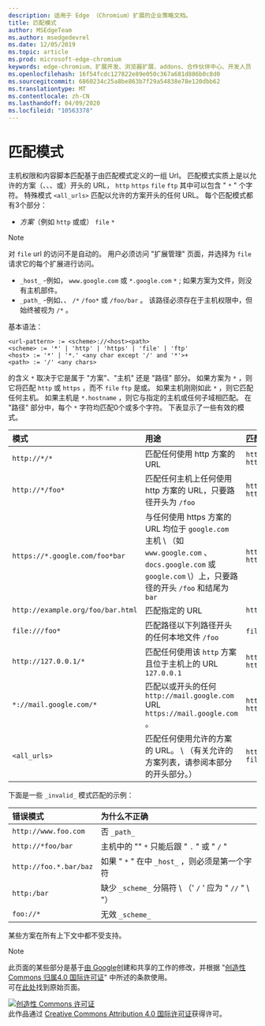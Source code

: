 ```yaml
---
description: 适用于 Edge （Chromium）扩展的企业策略文档。
title: 匹配模式
author: MSEdgeTeam
ms.author: msedgedevrel
ms.date: 12/05/2019
ms.topic: article
ms.prod: microsoft-edge-chromium
keywords: edge-chromium、扩展开发、浏览器扩展、addons、合作伙伴中心、开发人员
ms.openlocfilehash: 16f54fcdc127822e89e050c367a681d886b0c8d0
ms.sourcegitcommit: 6860234c25a8be863b7f29a54838e78e120dbb62
ms.translationtype: MT
ms.contentlocale: zh-CN
ms.lasthandoff: 04/09/2020
ms.locfileid: "10563378"
---
```

# 匹配模式

主机权限和内容脚本匹配基于由匹配模式定义的一组 Url。  匹配模式实质上是以允许的方案（、、、或）开头的 URL， `http` `https` `file` `ftp` 其中可以包含 " `*` " 个字符。  特殊模式 `<all_urls>` 匹配以允许的方案开头的任何 URL。  每个匹配模式都有3个部分：  

*   _方案_（例如 `http` 或或） `file` `*`  

> [!NOTE]
> 对 `file` url 的访问不是自动的。  用户必须访问 "扩展管理" 页面，并选择为 `file` 请求它的每个扩展进行访问。  

*   `_host_` -例如， `www.google.com` 或 `*.google.com` `*` ; 如果方案为文件，则没有主机部件。  
*   `_path_` -例如、、 `/*` `/foo*` 或 `/foo/bar` 。  该路径必须存在于主机权限中，但始终被视为 `/*` 。  

基本语法：  

```shell
<url-pattern> := <scheme>://<host><path>
<scheme> := '*' | 'http' | 'https' | 'file' | 'ftp'
<host> := '*' | '*.' <any char except '/' and '*'>+
<path> := '/' <any chars>
```  

的含义 `*` 取决于它是属于 "方案"、"主机" 还是 "路径" 部分。  如果方案为 `*` ，则它将匹配 `http` 或 `https` ，而不 `file` `ftp` 是或。  如果主机刚刚如此 `*` ，则它匹配任何主机。 如果主机是 `*.hostname` ，则它与指定的主机或任何子域相匹配。  在 "路径" 部分中，每个 `*` 字符均匹配0个或多个字符。  下表显示了一些有效的模式。  

| 模式 | 用途 | 匹配 Url 的示例 |  
|:--- |:--- |:--- |  
| `http://*/*` | 匹配任何使用 http 方案的 URL | `http://www.google.com` `http://example.org/foo/bar.html` |  
| `http://*/foo*` | 匹配任何主机上任何使用 http 方案的 URL，只要路径开头为 `/foo` | `http://example.com/foo/bar.html` `http://www.google.com/foo` |  
| `https://*.google.com/foo*bar` | 与任何使用 https 方案的 URL 均位于 `google.com` 主机 \ （如 `www.google.com` 、 `docs.google.com` 或 `google.com` \）上，只要路径的开头 `/foo` 和结尾为 `bar` | `https://www.google.com/foo/baz/bar` `https://docs.google.com/foobar` |  
| `http://example.org/foo/bar.html` | 匹配指定的 URL | `http://example.org/foo/bar.html` |  
|`file:///foo*` | 匹配路径以下列路径开头的任何本地文件 `/foo` | `file:///foo/bar.html` `file:///foo` |  
| `http://127.0.0.1/*` | 匹配任何使用该 `http` 方案且位于主机上的 URL `127.0.0.1` | `http://127.0.0.1` `http://127.0.0.1/foo/bar.html` |  
| `*://mail.google.com/*` | 匹配以或开头的任何 `http://mail.google.com` URL `https://mail.google.com` 。 | `http://mail.google.com/foo/baz/bar` `https://mail.google.com/foobar` |  
| `<all_urls>` | 匹配任何使用允许的方案的 URL。 \ （有关允许的方案列表，请参阅本部分的开头部分。） | `http://example.org/foo/bar.html` `file:///bar/baz.html` |  

下面是一些 `_invalid_` 模式匹配的示例：

| 错误模式 | 为什么不正确 |  
|:--- |:--- |  
| `http://www.foo.com` | 否 `_path_` |  
| `http://*foo/bar` | 主机中的 "" `*` 只能后跟 " `.` " 或 " `/` " |  
| `http://foo.*.bar/baz` | 如果 " `*` " 在中 `_host_` ，则必须是第一个字符 |  
| `http:/bar` | 缺少 `_scheme_` 分隔符 \ （' `/` ' 应为 " `//` " \ "） |  
| `foo://*` | 无效 `_scheme_` |  

某些方案在所有上下文中都不受支持。

> [!NOTE]
> 此页面的某些部分是基于[由 Google][GoogleSitePolicies]创建和共享的工作的修改，并根据 "[创造性 Commons 归属4.0 国际许可证][CCA4IL]" 中所述的条款使用。  
> 可在[此处](https://developer.chrome.com/extensions/match_patterns/)找到原始页面。  

[![创造性 Commons 许可证][CCby4Image]][CCA4IL]  
此作品通过 [Creative Commons Attribution 4.0 国际许可证][CCA4IL]获得许可。  

[CCA4IL]: https://creativecommons.org/licenses/by/4.0  
[CCby4Image]: https://i.creativecommons.org/l/by/4.0/88x31.png  
[GoogleSitePolicies]: https://developers.google.com/terms/site-policies  
